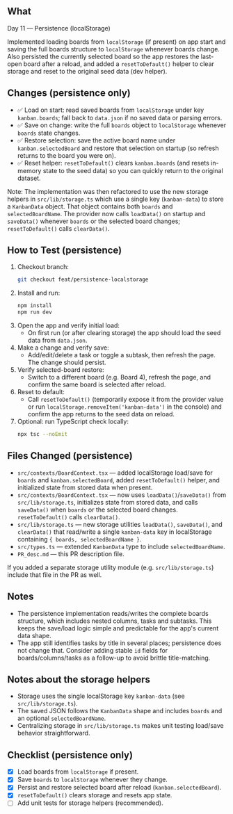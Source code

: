 ## What

Day 11 — Persistence (localStorage)

Implemented loading boards from `localStorage` (if present) on app start and saving the full boards structure to `localStorage` whenever boards change. Also persisted the currently selected board so the app restores the last-open board after a reload, and added a `resetToDefault()` helper to clear storage and reset to the original seed data (dev helper).

## Changes (persistence only)

- ✅ Load on start: read saved boards from `localStorage` under key `kanban.boards`; fall back to `data.json` if no saved data or parsing errors.
- ✅ Save on change: write the full `boards` object to `localStorage` whenever `boards` state changes.
- ✅ Restore selection: save the active board name under `kanban.selectedBoard` and restore that selection on startup (so refresh returns to the board you were on).
- ✅ Reset helper: `resetToDefault()` clears `kanban.boards` (and resets in-memory state to the seed data) so you can quickly return to the original dataset.

Note: The implementation was then refactored to use the new storage helpers in `src/lib/storage.ts` which use a single key (`kanban-data`) to store a `KanbanData` object. That object contains both `boards` and `selectedBoardName`. The provider now calls `loadData()` on startup and `saveData()` whenever `boards` or the selected board changes; `resetToDefault()` calls `clearData()`.

## How to Test (persistence)

1. Checkout branch:
	```bash
	git checkout feat/persistence-localstorage
	```
2. Install and run:
	```bash
	npm install
	npm run dev
	```
3. Open the app and verify initial load:
	- On first run (or after clearing storage) the app should load the seed data from `data.json`.
4. Make a change and verify save:
	- Add/edit/delete a task or toggle a subtask, then refresh the page. The change should persist.
5. Verify selected-board restore:
	- Switch to a different board (e.g. Board 4), refresh the page, and confirm the same board is selected after reload.
6. Reset to default:
	- Call `resetToDefault()` (temporarily expose it from the provider value or run `localStorage.removeItem('kanban-data')` in the console) and confirm the app returns to the seed data on reload.
7. Optional: run TypeScript check locally:
	```bash
	npx tsc --noEmit
	```

## Files Changed (persistence)

- `src/contexts/BoardContext.tsx` — added localStorage load/save for `boards` and `kanban.selectedBoard`, added `resetToDefault()` helper, and initialized state from stored data when present.
 - `src/contexts/BoardContext.tsx` — now uses `loadData()`/`saveData()` from `src/lib/storage.ts`, initializes state from stored data, and calls `saveData()` when `boards` or the selected board changes. `resetToDefault()` calls `clearData()`.
 - `src/lib/storage.ts` — new storage utilities `loadData()`, `saveData()`, and `clearData()` that read/write a single `kanban-data` key in localStorage containing `{ boards, selectedBoardName }`.
 - `src/types.ts` — extended `KanbanData` type to include `selectedBoardName`.
 - `PR_desc.md` — this PR description file.

If you added a separate storage utility module (e.g. `src/lib/storage.ts`) include that file in the PR as well.

## Notes

- The persistence implementation reads/writes the complete boards structure, which includes nested columns, tasks and subtasks. This keeps the save/load logic simple and predictable for the app's current data shape.
- The app still identifies tasks by title in several places; persistence does not change that. Consider adding stable `id` fields for boards/columns/tasks as a follow-up to avoid brittle title-matching.

## Notes about the storage helpers

- Storage uses the single localStorage key `kanban-data` (see `src/lib/storage.ts`).  
- The saved JSON follows the `KanbanData` shape and includes `boards` and an optional `selectedBoardName`.  
- Centralizing storage in `src/lib/storage.ts` makes unit testing load/save behavior straightforward.

## Checklist (persistence only)

- [x] Load boards from `localStorage` if present.
- [x] Save `boards` to `localStorage` whenever they change.
- [x] Persist and restore selected board after reload (`kanban.selectedBoard`).
- [x] `resetToDefault()` clears storage and resets app state.
- [ ] Add unit tests for storage helpers (recommended).

